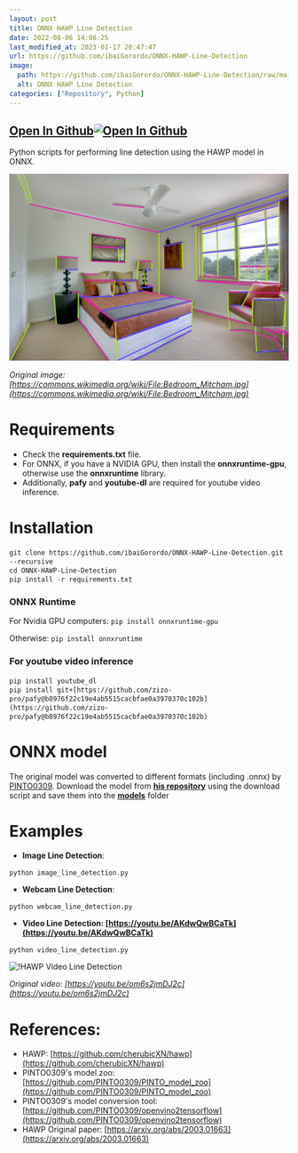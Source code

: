 ```yaml
---
layout: post
title: ONNX HAWP Line Detection
date: 2022-08-06 14:08:25 
last_modified_at: 2023-01-17 20:47:47 
url: https://github.com/ibaiGorordo/ONNX-HAWP-Line-Detection
image:
  path: https://github.com/ibaiGorordo/ONNX-HAWP-Line-Detection/raw/main/doc/img/output.jpg
  alt: ONNX HAWP Line Detection
categories: ["Repository", Python]
---
```


## [Open In Github](https://github.com/ibaiGorordo/ONNX-HAWP-Line-Detection)[![Open In Github](https://icons-for-free.com/download-icon-part+1+github-1320568339880199515_0.svg)](https://github.com/ibaiGorordo/ONNX-HAWP-Line-Detection)

 Python scripts for performing line detection using the HAWP model in ONNX.


![!ONNX HAWP Line Detection](https://github.com/ibaiGorordo/ONNX-HAWP-Line-Detection/raw/main/doc/img/output.jpg)

*Original image: [https://commons.wikimedia.org/wiki/File:Bedroom_Mitcham.jpg](https://commons.wikimedia.org/wiki/File:Bedroom_Mitcham.jpg)*

# Requirements

 * Check the **requirements.txt** file. 
 * For ONNX, if you have a NVIDIA GPU, then install the **onnxruntime-gpu**, otherwise use the **onnxruntime** library.
 * Additionally, **pafy** and **youtube-dl** are required for youtube video inference.
 
# Installation
```
git clone https://github.com/ibaiGorordo/ONNX-HAWP-Line-Detection.git --recursive
cd ONNX-HAWP-Line-Detection
pip install -r requirements.txt
```
### ONNX Runtime
For Nvidia GPU computers:
`pip install onnxruntime-gpu`

Otherwise:
`pip install onnxruntime`

### For youtube video inference
```
pip install youtube_dl
pip install git+[https://github.com/zizo-pro/pafy@b8976f22c19e4ab5515cacbfae0a3970370c102b](https://github.com/zizo-pro/pafy@b8976f22c19e4ab5515cacbfae0a3970370c102b)
```

# ONNX model 
The original model was converted to different formats (including .onnx) by [PINTO0309](https://github.com/PINTO0309). 
Download the model from **[his repository](https://github.com/PINTO0309/PINTO_model_zoo/tree/main/108_HAWP)** using the download script and save them into the **[models](https://github.com/ibaiGorordo/ONNX-HAWP-Line-Detection/tree/main/models)** folder

# Examples

 * **Image Line Detection**:
 ```
 python image_line_detection.py
 ```

 * **Webcam Line Detection**:
 ```
 python webcam_line_detection.py
 ``` 
 
 * **Video Line Detection: [https://youtu.be/AKdwQwBCaTk](https://youtu.be/AKdwQwBCaTk)**
 ```
 python video_line_detection.py
 ``` 
 ![!HAWP Video Line Detection](https://github.com/ibaiGorordo/ONNX-HAWP-Line-Detection/raw/main/doc/img/hawp_video.gif)
 
 *Original video: [https://youtu.be/om6s2jmDJ2c](https://youtu.be/om6s2jmDJ2c)*
  
# References:
* HAWP: [https://github.com/cherubicXN/hawp](https://github.com/cherubicXN/hawp)
* PINTO0309's model zoo: [https://github.com/PINTO0309/PINTO_model_zoo](https://github.com/PINTO0309/PINTO_model_zoo)
* PINTO0309's model conversion tool: [https://github.com/PINTO0309/openvino2tensorflow](https://github.com/PINTO0309/openvino2tensorflow)
* HAWP Original paper: [https://arxiv.org/abs/2003.01663](https://arxiv.org/abs/2003.01663)
